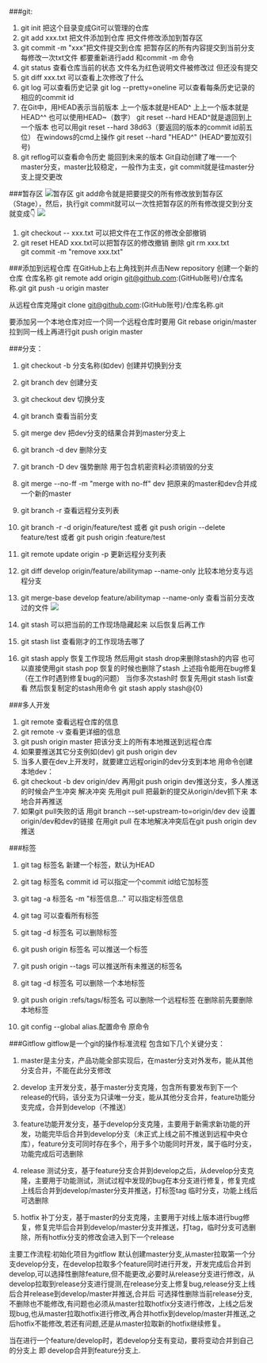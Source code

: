 ###git:
1. git init 把这个目录变成Git可以管理的仓库
2. git add xxx.txt 把文件添加到仓库 把文件修改添加到暂存区
3. git commit -m "xxx"把文件提交到仓库 把暂存区的所有内容提交到当前分支
每修改一次txt文件 都要重新进行add 和commit -m 命令
4. git status 查看仓库当前的状态 文件名为红色说明文件被修改过 但还没有提交
5. git diff xxx.txt 可以查看上次修改了什么
6. git log 可以查看历史记录
git log --pretty=oneline 可以查看每条历史记录的相应的commit id
7.  在Git中，用HEAD表示当前版本 上一个版本就是HEAD^ 上上一个版本就是HEAD^^ 也可以使用HEAD~（数字） git reset --hard HEAD^就是退回到上一个版本
也可以用git reset --hard 38d63（要返回的版本的commit id前五位）
在windows的cmd上操作 git reset --hard "HEAD^" (HEAD^要加双引号) 
8. git reflog可以查看命令历史 能回到未来的版本
Git自动创建了唯一一个master分支，master比较稳定，一般作为主支，git commit就是往master分支上提交更改

###暂存区
![暂存区](https://cdn.liaoxuefeng.com/cdn/files/attachments/001384907720458e56751df1c474485b697575073c40ae9000/0)
git add命令就是把要提交的所有修改放到暂存区（Stage），然后，执行git commit就可以一次性把暂存区的所有修改提交到分支
就变成👇
![](https://cdn.liaoxuefeng.com/cdn/files/attachments/0013849077337835a877df2d26742b88dd7f56a6ace3ecf000/0)

1. git checkout -- xxx.txt 可以把文件在工作区的修改全部撤销
2. git reset HEAD xxx.txt可以把暂存区的修改撤销
删除 git rm xxx.txt  
git commit -m "remove xxx.txt"

###添加到远程仓库 
在GitHub上右上角找到并点击New repository 创建一个新的仓库 仓库名称
 git remote add origin git@github.com:(GitHub账号)/仓库名称.git
 git push -u origin master

 从远程仓库克隆git clone git@github.com:(GitHub账号)/仓库名称.git

要添加另一个本地仓库对应一个同一个远程仓库时要用 Git rebase origin/master 拉到同一线上再进行git push origin master


 ###分支：
 1. git checkout -b 分支名称(如dev) 创建并切换到分支
 2. git branch dev 创建分支
 3. git checkout dev 切换分支
 4. git branch 查看当前分支
 5. git merge dev 把dev分支的结果合并到master分支上
 6. git branch -d dev 删除分支
 7. git branch -D dev 强势删除 用于包含机密资料必须销毁的分支
 8. git merge --no-ff -m "merge with no-ff" dev 把原来的master和dev合并成一个新的master
 9. git branch -r 查看远程分支列表
 10. git branch -r -d origin/feature/test 或者 git push origin --delete feature/test 或者 git push origin :feature/test
 11. git remote update origin -p 更新远程分支列表
 12. git diff develop origin/feature/abilitymap --name-only 比较本地分支与远程分支
 13. git merge-base develop feature/abilitymap --name-only 查看当前分支改过的文件
 ![](https://cdn.liaoxuefeng.com/cdn/files/attachments/001384909222841acf964ec9e6a4629a35a7a30588281bb000/0)
  
 9. git stash 可以把当前的工作现场隐藏起来 以后恢复后再工作
 10. git stash list 查看刚才的工作现场去哪了
 11. git stash apply 恢复工作现场 然后用git stash drop来删除stash的内容 也可以直接使用git stash pop 恢复的时候也删除了stash    上述指令能用在bug修复 （在工作时遇到修复bug的问题）
 当你多次stash时 恢复先用git stash list查看 然后恢复制定的stash用命令 git stash apply stash@{0} 

###多人开发
 1. git remote 查看远程仓库的信息
 2. git remote -v 查看更详细的信息
 3. git push origin master 把该分支上的所有本地推送到远程仓库
 4. 如果要推送其它分支例如(dev) git push origin dev 
 5. 当多人要在dev上开发时，就要建立远程origin的dev分支到本地 用命令创建本地dev：
 6. git checkout -b dev origin/dev 再用git push origin dev推送分支，多人推送的时候会产生冲突
解决冲突 先用git pull 把最新的提交从origin/dev抓下来 本地合并再推送
7. 如果git pull失败的话 用git branch --set-upstream-to=origin/dev dev 设置origin/dev和dev的链接 在用git pull 在本地解决冲突后在git push origin dev 推送


###标签
1. git tag 标签名  新建一个标签，默认为HEAD 
2. git tag 标签名 commit id  可以指定一个commit id给它加标签
3. git tag  -a 标签名 -m "标签信息..."  可以指定标签信息
4. git tag 可以查看所有标签
5. git tag -d 标签名 可以删除标签
6. git push origin 标签名 可以推送一个标签
7. git push origin --tags 可以推送所有未推送的标签名
8. git tag -d 标签名 可以删除一个本地标签
9. git push origin :refs/tags/标签名 可以删除一个远程标签 在删除前先要删除本地标签

10. git config --global alias.配置命令 原命令 


###Gitflow
gitflow是一个git的操作标准流程 包含如下几个关键分支：

1. master是主分支，产品功能全部实现后，在master分支对外发布，能从其他分支合并，不能在此分支修改

2. develop 主开发分支，基于master分支克隆，包含所有要发布到下一个release的代码，该分支为只读唯一分支，能从其他分支合并，feature功能分支完成，合并到develop（不推送）

3. feature功能开发分支，基于develop分支克隆，主要用于新需求新功能的开发，功能完毕后合并到develop分支（未正式上线之前不推送到远程中央仓库），feature分支可同时存在多个，用于多个功能同时开发，属于临时分支，功能完成后可选删除

4. release 测试分支，基于feature分支合并到develop之后，从develop分支克隆，主要用于功能测试，测试过程中发现的bug在本分支进行修复，修复完成上线后合并到develop/master分支并推送，打标签tag 临时分支，功能上线后可选删除

5. hotfix 补丁分支，基于master的分支克隆，主要用于对线上版本进行bug修复，修复完毕后合并到develop/master分支并推送，打tag，临时分支可选删除，所有hotfix分支的修改会进入到下一个release

主要工作流程:初始化项目为gitflow 默认创建master分支,从master拉取第一个分支develop分支，在develop拉取多个feature同时进行开发，开发完成后合并到develop,可以选择性删除feature,但不能更改,必要时从release分支进行修改，从develop拉取到release分支进行提测,在release分支上修复bug,release分支上线后合并release到develop/master并推送,合并后 可选择性删除当前release分支,不删除也不能修改,有问题也必须从master拉取hotfix分支进行修改，上线之后发现bug,也从master拉取hotfix进行修改,再合并hotfix到develop/master并推送,之后hotfix不能修改,若还有问题,还是从master拉取新的hotfix继续修复。

当在进行一个feature/develop时，若develop分支有变动，要将变动合并到自己的分支上 即 develop合并到feature分支上.


